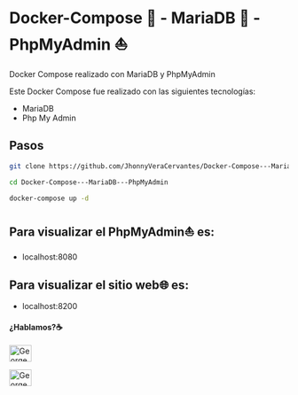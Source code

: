 # Docker-Compose :whale2: - MariaDB :seal: - PhpMyAdmin :boat:
Docker Compose realizado con MariaDB y PhpMyAdmin

Este Docker Compose fue realizado con las siguientes tecnologías:
* MariaDB
* Php My Admin

## Pasos

```sh
git clone https://github.com/JhonnyVeraCervantes/Docker-Compose---MariaDB---PhpMyAdmin.git
```
```sh
cd Docker-Compose---MariaDB---PhpMyAdmin
```
```sh
docker-compose up -d
```

## Para visualizar el PhpMyAdmin:boat: es:
* localhost:8080
## Para visualizar el sitio web:globe_with_meridians: es:
* localhost:8200


#### ¿Hablamos?☕️

<a href="https://www.linkedin.com/in/jhonnyvera/" target="blank"><img align="center" src="https://cdn.jsdelivr.net/npm/simple-icons@3.0.1/icons/linkedin.svg" alt="George Vera" height="30" width="40" /></a>

<a href="mailto:george.vera.tic@gmail.com " target="blank"><img align="center" src="https://cdn.jsdelivr.net/npm/simple-icons@3.0.1/icons/gmail.svg" alt="George Vera" height="30" width="40" /></a>
</p>
